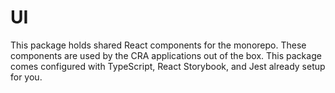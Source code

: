 # UI

This package holds shared React components for the monorepo. These components are used by the CRA applications out of the box. This package comes configured with TypeScript, React Storybook, and Jest already setup for you.
